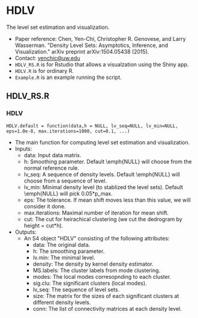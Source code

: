 # HDLV
The level set estimation and visualization. 

- Paper reference: Chen, Yen-Chi, Christopher R. Genovese, and Larry Wasserman. "Density Level Sets: Asymptotics, Inference, and Visualization." arXiv preprint arXiv:1504.05438 (2015).
- Contact: yenchic@uw.edu
- `HDLV_RS.R` is for Rstudio that allows a visualzation using the Shiny app.
- `HDLV.R` is for ordinary R. 
- `Example.R` is an example running the script.

## HDLV_RS.R
### HDLV
`HDLV.default = function(data,h = NULL, lv_seq=NULL, lv_min=NULL, eps=1.0e-8, max.iterations=1000, cut=0.1, ...)`

- The main function for computing level set estimation and visualization.
- Inputs:
  - data: Input data matrix.
  - h: Smoothing parameter. Default \emph{NULL} will choose from the normal reference rule.
  - lv_seq: A sequence of density levels. Default \emph{NULL} will choose from a sequence of level.
  - lv_min: Minimal density level (to stablized the level sets). Default \emph{NULL} will pick 0.05*p_max.
  - eps: The tolerance. If mean shift moves less than this value, we will consider it done.
  - max.iterations: Maximal number of iteration for mean shift.
  - cut: The cut for heirachical clustering (we cut the dedrogram by height = cut*h).
- Outputs:
  - An S4 object "HDLV" consisting of the following attributes:
    - data: The original data.
    - h: The smoothing parameter.
    - lv.min: The minimal level.
    - density: The density by kernel density estimator.
    - MS.labels: The cluster labels from mode clustering.
    - modes: The local modes corresopnding to each cluster.
    - sig.clu: The significant clusters (local modes).
    - lv_seq: The sequence of level sets.
    - size: The matrix for the sizes of each significant clusters at different density levels.
    - conn: The list of connectivity matrices at each density level.


